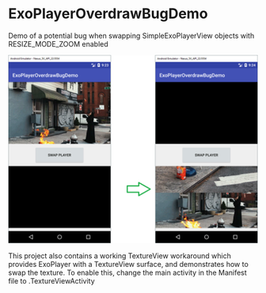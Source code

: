 # ExoPlayerOverdrawBugDemo
Demo of a potential bug when swapping SimpleExoPlayerView objects with RESIZE_MODE_ZOOM enabled

![Example](Example.png?raw=true "Example")

This project also contains a working TextureView workaround which provides ExoPlayer with a TextureView surface, and demonstrates how to swap the texture. To enable this, change the main activity in the Manifest file to .TextureViewActivity


